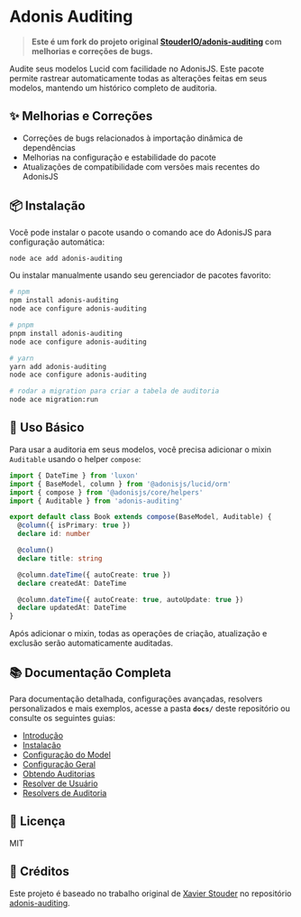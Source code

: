 # Adonis Auditing

> **Este é um fork do projeto original [StouderIO/adonis-auditing](https://github.com/StouderIO/adonis-auditing) com melhorias e correções de bugs.**

Audite seus modelos Lucid com facilidade no AdonisJS. Este pacote permite rastrear automaticamente todas as alterações feitas em seus modelos, mantendo um histórico completo de auditoria.

## ✨ Melhorias e Correções

- Correções de bugs relacionados à importação dinâmica de dependências
- Melhorias na configuração e estabilidade do pacote
- Atualizações de compatibilidade com versões mais recentes do AdonisJS

## 📦 Instalação

Você pode instalar o pacote usando o comando ace do AdonisJS para configuração automática:

```sh
node ace add adonis-auditing
```

Ou instalar manualmente usando seu gerenciador de pacotes favorito:

```sh
# npm
npm install adonis-auditing
node ace configure adonis-auditing

# pnpm
pnpm install adonis-auditing
node ace configure adonis-auditing

# yarn
yarn add adonis-auditing
node ace configure adonis-auditing
```

```sh
# rodar a migration para criar a tabela de auditoria
node ace migration:run
```

## 🚀 Uso Básico

Para usar a auditoria em seus modelos, você precisa adicionar o mixin `Auditable` usando o helper `compose`:

```typescript
import { DateTime } from 'luxon'
import { BaseModel, column } from '@adonisjs/lucid/orm'
import { compose } from '@adonisjs/core/helpers'
import { Auditable } from 'adonis-auditing'

export default class Book extends compose(BaseModel, Auditable) {
  @column({ isPrimary: true })
  declare id: number

  @column()
  declare title: string

  @column.dateTime({ autoCreate: true })
  declare createdAt: DateTime

  @column.dateTime({ autoCreate: true, autoUpdate: true })
  declare updatedAt: DateTime
}
```

Após adicionar o mixin, todas as operações de criação, atualização e exclusão serão automaticamente auditadas.

## 📚 Documentação Completa

Para documentação detalhada, configurações avançadas, resolvers personalizados e mais exemplos, acesse a pasta **`docs/`** deste repositório ou consulte os seguintes guias:

- [Introdução](docs/guide/introduction.md)
- [Instalação](docs/guide/installation.md)
- [Configuração do Model](docs/guide/model-setup.md)
- [Configuração Geral](docs/guide/general-configuration.md)
- [Obtendo Auditorias](docs/guide/getting-audits.md)
- [Resolver de Usuário](docs/guide/user-resolver.md)
- [Resolvers de Auditoria](docs/guide/audit-resolvers.md)

## 📄 Licença

MIT

## 🙏 Créditos

Este projeto é baseado no trabalho original de [Xavier Stouder](https://github.com/StouderIO) no repositório [adonis-auditing](https://github.com/StouderIO/adonis-auditing).
